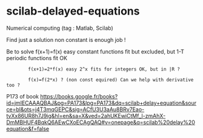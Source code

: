 # scilab-delayed-equations
Numerical computing (tag : Matlab, Scilab)

Find just a solution non constant is enough job !

Be to solve f(x+1)=f(x) easy constant functions fit but excluded, but 1-T periodic functions fit OK

            f(x+1)=2*f(x) easy 2^x fits for integers OK, but in |R ?
            
            f(x)=f(2*x) ? (non const equired) Can we help with derivative too ?
            
P173 of book https://books.google.fr/books?id=jmIECAAAQBAJ&pg=PA173&lpg=PA173&dq=scilab+delay+equation&source=bl&ots=j4T3mqGEPC&sig=ACfU3U3aAu8BRv7Eao-tvXx86UR8h7J9ig&hl=en&sa=X&ved=2ahUKEwiCtMf_l-zmAhX-DmMBHUF4BqkQ6AEwCXoECAgQAQ#v=onepage&q=scilab%20delay%20equation&f=false
           
